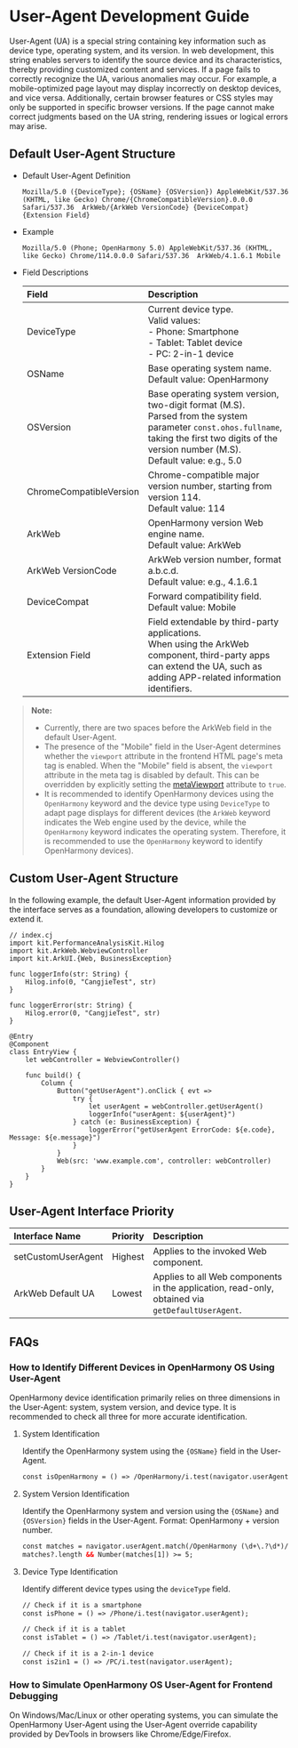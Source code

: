 # User-Agent Development Guide

<!--RP1-->
User-Agent (UA) is a special string containing key information such as device type, operating system, and its version. In web development, this string enables servers to identify the source device and its characteristics, thereby providing customized content and services. If a page fails to correctly recognize the UA, various anomalies may occur. For example, a mobile-optimized page layout may display incorrectly on desktop devices, and vice versa. Additionally, certain browser features or CSS styles may only be supported in specific browser versions. If the page cannot make correct judgments based on the UA string, rendering issues or logical errors may arise.

## Default User-Agent Structure

- Default User-Agent Definition

  ```text
  Mozilla/5.0 ({DeviceType}; {OSName} {OSVersion}) AppleWebKit/537.36 (KHTML, like Gecko) Chrome/{ChromeCompatibleVersion}.0.0.0 Safari/537.36  ArkWeb/{ArkWeb VersionCode} {DeviceCompat} {Extension Field}
  ```

- Example

  ```text
  Mozilla/5.0 (Phone; OpenHarmony 5.0) AppleWebKit/537.36 (KHTML, like Gecko) Chrome/114.0.0.0 Safari/537.36  ArkWeb/4.1.6.1 Mobile
  ```

- Field Descriptions

  | Field                  | Description                                                                 |
  | :--------------------- | :-------------------------------------------------------------------------- |
  | DeviceType            | Current device type.<br>Valid values:<br>- Phone: Smartphone<br>- Tablet: Tablet device<br>- PC: 2-in-1 device |
  | OSName                | Base operating system name.<br>Default value: OpenHarmony                  |
  | OSVersion             | Base operating system version, two-digit format (M.S).<br>Parsed from the system parameter `const.ohos.fullname`, taking the first two digits of the version number (M.S).<br>Default value: e.g., 5.0  |
  | ChromeCompatibleVersion | Chrome-compatible major version number, starting from version 114.<br>Default value: 114            |
  | ArkWeb                | OpenHarmony version Web engine name.<br>Default value: ArkWeb             |
  | ArkWeb VersionCode    | ArkWeb version number, format a.b.c.d.<br>Default value: e.g., 4.1.6.1         |
  | DeviceCompat          | Forward compatibility field.<br>Default value: Mobile                          |
  | Extension Field       | Field extendable by third-party applications.<br>When using the ArkWeb component, third-party apps can extend the UA, such as adding APP-related information identifiers. |

> **Note:**
>
> - Currently, there are two spaces before the ArkWeb field in the default User-Agent.
> - The presence of the "Mobile" field in the User-Agent determines whether the `viewport` attribute in the frontend HTML page's meta tag is enabled. When the "Mobile" field is absent, the `viewport` attribute in the meta tag is disabled by default. This can be overridden by explicitly setting the [metaViewport](../../../API_Reference/source_en/arkui-cj/cj-web-web.md#func-metaviewportbool) attribute to `true`.
> - It is recommended to identify OpenHarmony devices using the `OpenHarmony` keyword and the device type using `DeviceType` to adapt page displays for different devices (the `ArkWeb` keyword indicates the Web engine used by the device, while the `OpenHarmony` keyword indicates the operating system. Therefore, it is recommended to use the `OpenHarmony` keyword to identify OpenHarmony devices).

## Custom User-Agent Structure

In the following example, the default User-Agent information provided by the interface serves as a foundation, allowing developers to customize or extend it.

<!-- compile -->

```cangjie
// index.cj
import kit.PerformanceAnalysisKit.Hilog
import kit.ArkWeb.WebviewController
import kit.ArkUI.{Web, BusinessException}

func loggerInfo(str: String) {
    Hilog.info(0, "CangjieTest", str)
}

func loggerError(str: String) {
    Hilog.error(0, "CangjieTest", str)
}

@Entry
@Component
class EntryView {
    let webController = WebviewController()

    func build() {
        Column {
            Button("getUserAgent").onClick { evt =>
                try {
                    let userAgent = webController.getUserAgent()
                    loggerInfo("userAgent: ${userAgent}")
                } catch (e: BusinessException) {
                    loggerError("getUserAgent ErrorCode: ${e.code},  Message: ${e.message}")
                }
            }
            Web(src: 'www.example.com', controller: webController)
        }
    }
}
```

## User-Agent Interface Priority

| Interface Name | Priority | Description |
| :-------- | :-------- | :-------- |
| setCustomUserAgent | Highest | Applies to the invoked Web component. |
| ArkWeb Default UA | Lowest | Applies to all Web components in the application, read-only, obtained via `getDefaultUserAgent`. |

## FAQs

### How to Identify Different Devices in OpenHarmony OS Using User-Agent

OpenHarmony device identification primarily relies on three dimensions in the User-Agent: system, system version, and device type. It is recommended to check all three for more accurate identification.

1. System Identification

   Identify the OpenHarmony system using the `{OSName}` field in the User-Agent.

   ```html
   const isOpenHarmony = () => /OpenHarmony/i.test(navigator.userAgent);
   ```

2. System Version Identification

   Identify the OpenHarmony system and version using the `{OSName}` and `{OSVersion}` fields in the User-Agent. Format: OpenHarmony + version number.

   ```html
   const matches = navigator.userAgent.match(/OpenHarmony (\d+\.?\d*)/);  
   matches?.length && Number(matches[1]) >= 5;  
   ```

3. Device Type Identification

   Identify different device types using the `deviceType` field.

   ```html
   // Check if it is a smartphone
   const isPhone = () => /Phone/i.test(navigator.userAgent);

   // Check if it is a tablet  
   const isTablet = () => /Tablet/i.test(navigator.userAgent);

   // Check if it is a 2-in-1 device  
   const is2in1 = () => /PC/i.test(navigator.userAgent);
   ```

### How to Simulate OpenHarmony OS User-Agent for Frontend Debugging

On Windows/Mac/Linux or other operating systems, you can simulate the OpenHarmony User-Agent using the User-Agent override capability provided by DevTools in browsers like Chrome/Edge/Firefox.
<!--RP1End-->
